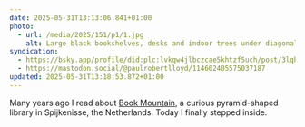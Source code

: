 ```yaml
---
date: 2025-05-31T13:13:06.841+01:00
photo:
  - url: /media/2025/151/p1/1.jpg
    alt: Large black bookshelves, desks and indoor trees under diagonal wooden roof beams.
syndication:
  - https://bsky.app/profile/did:plc:lvkqw4jlbczcae5khtzf5uch/post/3lqhq6bywl42g
  - https://mastodon.social/@paulrobertlloyd/114602405575037187
updated: 2025-05-31T13:18:53.872+01:00
---
```


Many years ago I read about [Book Mountain](https://www.dezeen.com/2012/10/04/book-mountain-library-pyramid-by-mvrdv/), a curious pyramid-shaped library in Spijkenisse, the Netherlands. Today I finally stepped inside.
